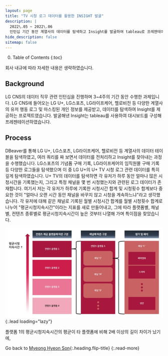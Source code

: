 ```yaml
---
layout: page
title: "TV 시청 로그 데이터를 활용한 INSIGHT 발굴"
description: |
  2022\.05 ~ 2022\.06
  인턴십 기간 동안 계열사의 데이터를 탐색하고 Insight를 발굴하여 tableau로 프레젠테이션하였습니다.
hide_description: false
sitemap: false
---
```


0. Table of Contents
{:toc}

회사 내규에 따라 자세한 내용은 생략하였습니다.

## Background

LG CNS의 데이터 직무 관련 인턴십을 진행하며 3~4주의 기간 동안 수행한 과제입니다. LG CNS에 들어오는 LG U+, LG스포츠, LG라이프케어, 헬로비전 등 다양한 계열사의 유저 행동 로그 및 마스킹된 개인 정보를 제공받고, 데이터를 탐색하여 Insight를 제공하는 프로젝트였습니다. 발굴해낸 Insight는 tableau를 사용하여 대시보드를 구성해 프레젠테이션하였습니다.


## Process

DBeaver를 통해 LG U+, LG스포츠, LG라이프케어, 헬로비전 등 계열사의 데이터 테이블을 탐색하였고, 여러 쿼리를 짜 보면서 데이터를 전처리하고 Insight를 찾아내는 과정을 수행했습니다. LG스포츠의 기념품 구매 기록, LG라이프케어의 임직원몰 구매 기록 등 다양한 로그들을 탐색했으며 이 중 LG U+의 U+ TV 시청 로그 관련 데이터를 특히 깊게 탐색하였습니다. U+ TV의 데이터를 탐색하면 각 유저가 하루 동안 얼마나 많은 시청시간을 기록했는지, 그리고 특정 채널을 몇 번 시청했는지와 관련된 로그 데이터가 존재합니다. 여기서 저는 각 유저가 하루에 기록한 시청시간 합계 및 시청횟수 합계보다 중요한 것이 "얼마나 오랜 시간 동안 채널을 바꾸지 않고 시청을 계속하느냐"라고 생각했습니다. 각 유저에 대해 같은 채널로 기록된 월별 시청시간 합계를 월별 시청횟수 합계로 나누어 "평균시청지속시간"이라는 지표를 새로 만들어내고, 그에 따라 플랫폼별, 채널별, 컨텐츠 종류별로 평균시청지속시간이 높은 것부터 나열해 가며 특이점을 찾았습니다.

![uptv-process-all](/assets/img/projects/uptv-process-all.jpg){:.lead loading="lazy"}

플랫폼 1의 평균시청지속시간의 평균이 타 플랫폼에 비해 2배 이상의 길이 차이가 났기에, 




Go back to [Myeong Hyeon Son](/about/){:.heading.flip-title}
{:.read-more}